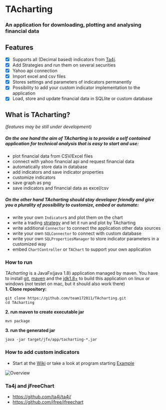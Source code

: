 # TAcharting
### An application for downloading, plotting and analysing financial data

## Features
- [x] Supports all (Decimal based) indicators from [Ta4j](https://github.com/ta4j/ta4j).
- [x] Add Strategies and run them on several securities
- [x] Yahoo api connection
- [x] Import excel and csv files
- [x] Stores settings and parameters of indicators permanently
- [x] Possibility to add your custom indicator implementation to the application
- [x] Load, store and update financial data in SQLlite or custom database

## What is TAcharting? 
_(features may be still under development)_<br/>
##### On the one hand the aim of TAcharting is to provide a self contained application for technical analysis that is easy to start and use:
 - plot financial data from CSV/Excel files 
 - connect with yahoo financial api and request financial data
 - automatically store data in database
 - add indicators and save indicator properties
 - customize indicators
 - save graph as png
 - save indicators and financial data as excel/csv
 
##### On the other hand TAcharting should stay developer friendly and give you a plurality of possibility to customize, embed or automate:
 - write your own `Indicator`s and plot them on the chart
 - write a trading [strategy](https://github.com/ta4j/ta4j/blob/master/ta4j-core/src/main/java/org/ta4j/core/Strategy.java) and let it run and plot by TAcharting
 - write additional `Connector` to connect the application other data sources
 - write your own `SQLConnector` to connect with custom database
 - write your own `SQLPropertiesManager` to store indicator parameters in a customized way
 - embed `ChartController` or `TAChart` to support your own application

### How to run
_TAcharting_ is a JavaFx(java 1.8) application managed by maven. You have to install [git](https://git-scm.com/downloads), [maven](https://maven.apache.org/download.cgi) and the [jdk1.8+](http://www.oracle.com/technetwork/java/javase/downloads/jdk8-downloads-2133151.html)
to build this application on 
linux or windows (not testet on mac, but it should also work there)<br>
**1. Clone repository:**
```
git clone https://github.com/team172011/TAcharting.git
cd TAcharting
``` 
**2. run maven to create executable jar**
````git
mvn package
````
**3. run the generated jar**
````git
java -jar target/jfx/app/tacharting-*.jar

````


### How to add custom indicators
* Start at the [Wiki](https://github.com/team172011/ta4j-charting/wiki) or take a look at program starting [Example](https://github.com/team172011/ta4j-charting/blob/master/src/example/Example.java)

![Overview](https://github.com/team172011/ta4j-charting/blob/master/src/main/java/org/sjwimmer/tacharting/data/screenshots/overview2.png)


### Ta4j and jFreeChart
* https://github.com/ta4j/ta4j/
* https://github.com/jfree/jfreechart
